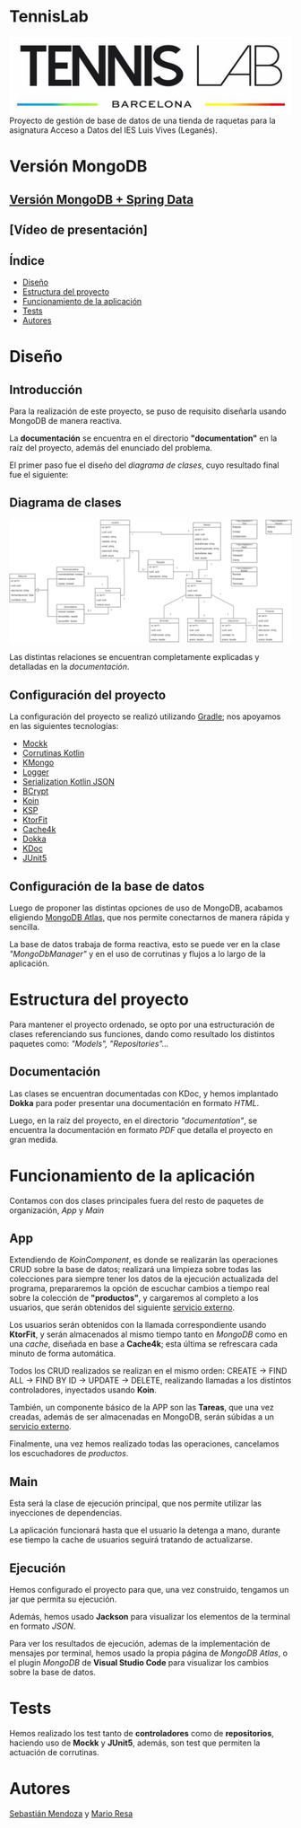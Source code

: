 # TennisLab

![image](image/portada.png)
Proyecto de gestión de base de datos de una tienda de raquetas para la asignatura Acceso a Datos del IES Luis Vives
(Leganés).

# Versión MongoDB

## [Versión MongoDB + Spring Data](https://github.com/Mario999X/tennislab-MongoDB-SpringData-Reactivo)

## [Vídeo de presentación]

## Índice

- [Diseño](#diseño)
- [Estructura del proyecto](#estructura-del-proyecto)
- [Funcionamiento de la aplicación](#funcionamiento-de-la-aplicación)
- [Tests](#tests)
- [Autores](#autores)

# Diseño

## Introducción

Para la realización de este proyecto, se puso de requisito diseñarla usando MongoDB de manera reactiva.

La **documentación** se encuentra en el directorio **"documentation"** en la raíz del proyecto, además del enunciado del
problema.

El primer paso fue el diseño del *diagrama de clases*, cuyo resultado final fue el siguiente:

## Diagrama de clases

![DiagramaClases](image/tennisLab-Reactivo.jpg)

Las distintas relaciones se encuentran completamente explicadas y detalladas en la *documentación*.

## Configuración del proyecto

La configuración del proyecto se realizó utilizando [Gradle](https://gradle.org/); nos apoyamos en las siguientes
tecnologías:

- [Mockk](https://mockk.io/)
- [Corrutinas Kotlin](https://kotlinlang.org/docs/coroutines-overview.html)
- [KMongo](https://litote.org/kmongo/)
- [Logger](https://github.com/oshai/kotlin-logging)
- [Serialization Kotlin JSON](https://github.com/Kotlin/kotlinx.serialization)
- [BCrypt](https://github.com/ToxicBakery/bcrypt-mpp)
- [Koin](https://insert-koin.io/)
- [KSP](https://github.com/google/ksp)
- [KtorFit](https://plugins.gradle.org/plugin/de.jensklingenberg.ktorfit)
- [Cache4k](https://github.com/ReactiveCircus/cache4k)
- [Dokka](https://github.com/Kotlin/dokka)
- [KDoc](https://kotlinlang.org/docs/kotlin-doc.html)
- [JUnit5](https://junit.org/junit5/)

## Configuración de la base de datos

Luego de proponer las distintas opciones de uso de MongoDB, acabamos
eligiendo [MongoDB Atlas](https://www.mongodb.com/atlas/database), que nos permite conectarnos de manera rápida y
sencilla.

La base de datos trabaja de forma reactiva, esto se puede ver en la clase *"MongoDbManager"* y en el uso de corrutinas y
flujos a lo largo de la aplicación.

# Estructura del proyecto

Para mantener el proyecto ordenado, se opto por una estructuración de clases referenciando sus
funciones, dando como resultado los distintos paquetes como: *"Models", "Repositories"...*

## Documentación

Las clases se encuentran documentadas con KDoc, y hemos implantado **Dokka** para poder presentar una documentación en
formato *HTML*.

Luego, en la raíz del proyecto, en el directorio *"documentation"*, se encuentra la documentación en formato *PDF* que
detalla el proyecto en gran medida.

# Funcionamiento de la aplicación

Contamos con dos clases principales fuera del resto de paquetes de organización, *App* y *Main*

## App

Extendiendo de *KoinComponent*, es donde se realizarán las operaciones CRUD sobre la base de datos;
realizará una limpieza sobre todas las colecciones para siempre tener los datos de la ejecución actualizada del
programa,
prepararemos la opción de escuchar cambios a tiempo real sobre la colección de **"productos"**, y cargaremos
al completo a los usuarios, que serán obtenidos del siguiente
[servicio externo]("https://jsonplaceholder.typicode.com/").

Los usuarios serán obtenidos con la llamada correspondiente usando **KtorFit**, y serán almacenados al mismo tiempo
tanto en *MongoDB* como en una *cache*, diseñada en base a **Cache4k**;
esta última se refrescara cada minuto de forma automática.

Todos los CRUD realizados se realizan en el mismo orden: CREATE -> FIND ALL -> FIND BY ID -> UPDATE -> DELETE,
realizando llamadas a los distintos controladores, inyectados usando **Koin**.

También, un componente básico de la APP son las **Tareas**, que una vez creadas, además de ser almacenadas en MongoDB,
serán súbidas a un [servicio externo]("https://jsonplaceholder.typicode.com/").

Finalmente, una vez hemos realizado todas las operaciones, cancelamos los escuchadores de *productos*.

## Main

Esta será la clase de ejecución principal, que nos permite utilizar las inyecciones de dependencias.

La aplicación funcionará hasta que el usuario la detenga a mano, durante ese tiempo la cache de usuarios
seguirá tratando de actualizarse.

## Ejecución

Hemos configurado el proyecto para que, una vez construido, tengamos un jar que permita su ejecución.

Además, hemos usado **Jackson** para visualizar los elementos de la terminal en formato *JSON*.

Para ver los resultados de ejecución, ademas de la implementación de mensajes por terminal, hemos usado la propia
página de *MongoDB Atlas*, o el plugin *MongoDB* de **Visual Studio Code** para visualizar
los cambios sobre la base de datos.

# Tests

Hemos realizado los test tanto de **controladores** como de **repositorios**, haciendo uso de **Mockk** y **JUnit5**,
además, son test que permiten la actuación de corrutinas.

# Autores

[Sebastián Mendoza](https://github.com/SebsMendoza) y [Mario Resa](https://github.com/Mario999X)
